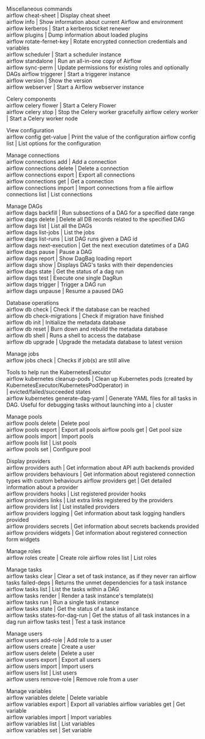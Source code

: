 Miscellaneous commands                                                                               
airflow cheat-sheet                       | Display cheat sheet                                      
airflow info                              | Show information about current Airflow and environment   
airflow kerberos                          | Start a kerberos ticket renewer                          
airflow plugins                           | Dump information about loaded plugins                    
airflow rotate-fernet-key                 | Rotate encrypted connection credentials and variables    
airflow scheduler                         | Start a scheduler instance                               
airflow standalone                        | Run an all-in-one copy of Airflow                        
airflow sync-perm                         | Update permissions for existing roles and optionally DAGs
airflow triggerer                         | Start a triggerer instance                               
airflow version                           | Show the version                                         
airflow webserver                         | Start a Airflow webserver instance                       
                                                                                                     
Celery components                                                            
airflow celery flower                     | Start a Celery Flower            
airflow celery stop                       | Stop the Celery worker gracefully
airflow celery worker                     | Start a Celery worker node       
                                                                             
View configuration                                                              
airflow config get-value                  | Print the value of the configuration
airflow config list                       | List options for the configuration  
                                                                                
Manage connections                                                        
airflow connections add                   | Add a connection              
airflow connections delete                | Delete a connection           
airflow connections export                | Export all connections        
airflow connections get                   | Get a connection              
airflow connections import                | Import connections from a file
airflow connections list                  | List connections              
                                                                          
Manage DAGs                                                                                    
airflow dags backfill                     | Run subsections of a DAG for a specified date range
airflow dags delete                       | Delete all DB records related to the specified DAG 
airflow dags list                         | List all the DAGs                                  
airflow dags list-jobs                    | List the jobs                                      
airflow dags list-runs                    | List DAG runs given a DAG id                       
airflow dags next-execution               | Get the next execution datetimes of a DAG          
airflow dags pause                        | Pause a DAG                                        
airflow dags report                       | Show DagBag loading report                         
airflow dags show                         | Displays DAG's tasks with their dependencies       
airflow dags state                        | Get the status of a dag run                        
airflow dags test                         | Execute one single DagRun                          
airflow dags trigger                      | Trigger a DAG run                                  
airflow dags unpause                      | Resume a paused DAG                                
                                                                                               
Database operations                                                                        
airflow db check                          | Check if the database can be reached           
airflow db check-migrations               | Check if migration have finished               
airflow db init                           | Initialize the metadata database               
airflow db reset                          | Burn down and rebuild the metadata database    
airflow db shell                          | Runs a shell to access the database            
airflow db upgrade                        | Upgrade the metadata database to latest version
                                                                                           
Manage jobs                                                                 
airflow jobs check                        | Checks if job(s) are still alive
                                                                            
Tools to help run the KubernetesExecutor                                                                                                 
airflow kubernetes cleanup-pods           | Clean up Kubernetes pods (created by KubernetesExecutor/KubernetesPodOperator) in            
                                          | evicted/failed/succeeded states                                                              
airflow kubernetes generate-dag-yaml      | Generate YAML files for all tasks in DAG. Useful for debugging tasks without launching into a
                                          | cluster                                                                                      
                                                                                                                                         
Manage pools                                                
airflow pools delete                      | Delete pool     
airflow pools export                      | Export all pools
airflow pools get                         | Get pool size   
airflow pools import                      | Import pools    
airflow pools list                        | List pools      
airflow pools set                         | Configure pool  
                                                            
Display providers                                                                                                   
airflow providers auth                    | Get information about API auth backends provided                        
airflow providers behaviours              | Get information about registered connection types with custom behaviours
airflow providers get                     | Get detailed information about a provider                               
airflow providers hooks                   | List registered provider hooks                                          
airflow providers links                   | List extra links registered by the providers                            
airflow providers list                    | List installed providers                                                
airflow providers logging                 | Get information about task logging handlers provided                    
airflow providers secrets                 | Get information about secrets backends provided                         
airflow providers widgets                 | Get information about registered connection form widgets                
                                                                                                                    
Manage roles                                           
airflow roles create                      | Create role
airflow roles list                        | List roles 
                                                       
Manage tasks                                                                                  
airflow tasks clear                       | Clear a set of task instance, as if they never ran
airflow tasks failed-deps                 | Returns the unmet dependencies for a task instance
airflow tasks list                        | List the tasks within a DAG                       
airflow tasks render                      | Render a task instance's template(s)              
airflow tasks run                         | Run a single task instance                        
airflow tasks state                       | Get the status of a task instance                 
airflow tasks states-for-dag-run          | Get the status of all task instances in a dag run 
airflow tasks test                        | Test a task instance                              
                                                                                              
Manage users                                                       
airflow users add-role                    | Add role to a user     
airflow users create                      | Create a user          
airflow users delete                      | Delete a user          
airflow users export                      | Export all users       
airflow users import                      | Import users           
airflow users list                        | List users             
airflow users remove-role                 | Remove role from a user
                                                                   
Manage variables                                                
airflow variables delete                  | Delete variable     
airflow variables export                  | Export all variables
airflow variables get                     | Get variable        
airflow variables import                  | Import variables    
airflow variables list                    | List variables      
airflow variables set                     | Set variable 